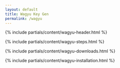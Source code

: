 ```yaml
---
layout: default
title: Wagyu Key Gen
permalink: /wagyu
---
```



{% include partials/content/wagyu-header.html %}

{% include partials/content/wagyu-steps.html %}

{% include partials/content/wagyu-downloads.html %}

{% include partials/content/wagyu-installation.html %}
